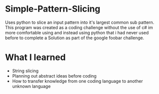 # Simple-Pattern-Slicing
Uses python to slice an input pattern into it's largest common sub pattern.
This program was created as a coding challenge without the use of c# im more comfortable using and instead using python that i had never used before to complete a Solution as part of the google foobar challenge.

# What I learned
- String slicing
- Planning out abstract ideas before coding
- How to transfer knowledge from one coding language to another unknown language
